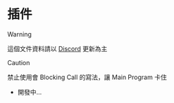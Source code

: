 # 插件

> [!WARNING]
> 這個文件資料請以 [Discord](https://discord.gg/DDJvnb7U4G) 更新為主

> [!CAUTION]
> 禁止使用會 Blocking Call 的寫法，讓 Main Program 卡住

- 開發中...
